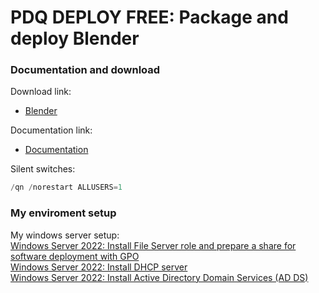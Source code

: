# PDQ DEPLOY FREE: Package and deploy Blender
### Documentation and download
Download link:

* [Blender](https://www.blender.org/)

Documentation link:

* [Documentation](https://docs.blender.org/manual/en/latest/getting_started/installing/windows.html#install-from-windows-installer-file)

Silent switches:
```powershell
/qn /norestart ALLUSERS=1
```

### My enviroment setup
My windows server setup: <br />
[Windows Server 2022: Install File Server role and prepare a share for software deployment with GPO](https://youtu.be/jEWSdC2qwyA) <br />
[Windows Server 2022: Install DHCP server](https://youtu.be/8n0MD9stQis) <br />
[Windows Server 2022: Install Active Directory Domain Services (AD DS)](https://youtu.be/1cYewbW3Tl0) <br />